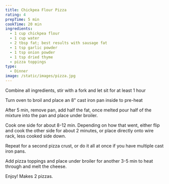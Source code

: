 ```yaml
---
title: Chickpea Flour Pizza
rating: 4
prepTime: 5 min
cookTime: 20 min
ingredients:
  - 1 cup chickpea flour
  - 1 cup water
  - 2 tbsp fat; best results with sausage fat
  - 1 tsp garlic powder
  - 1 tsp onion powder
  - 1 tsp dried thyme
  - pizza toppings
type:
  - Dinner
image: /static/images/pizza.jpg
---
```

Combine all ingredients, stir with a fork and let sit for at least 1 hour

Turn oven to broil and place an 8" cast iron pan inside to pre-heat

After 5 min, remove pan, add half the fat, once melted pour half of the mixture into the pan and place under broiler. 

Cook one side for about 8-12 min. Depending on how that went, either flip and cook the other side for about 2 minutes, or place directly onto wire rack, less cooked side down.

Repeat for a second pizza crust, or do it all at once if you have multiple cast iron pans.

Add pizza toppings and place under broiler for another 3-5 min to heat through and melt the cheese.

Enjoy! Makes 2 pizzas.